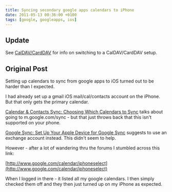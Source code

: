```yaml
---
title: Syncing secondary google apps calendars to iPhone
date: 2011-05-13 00:36:00 +0100
tags: [google, googleapps, ios]
---
```


## Update

See [CalDAV/CardDAV](/2012/12/17/Google_apps_removing_EAS_support_-_moving_to_CalDAV_CardDAV) for info on switching to a CalDAV/CardDAV setup.  

## Original Post

Setting up calendars to sync from google apps to iOS turned out to be harder than I expected.

I had already set up a gmail iOS mail/cal/contacts account on the iPhone. But that only gets the primary calendar.

[Calendar & Contacts Sync: Choosing Which Calendars to Sync](http://www.google.com/support/mobile/bin/,http://www.google.com/support/mobile/bin/answer.py?answer=139206) talks about going to m.google.com/sync - but that just throws back that this isn't supported on your phone.

[Google Sync: Set Up Your Apple Device for Google Sync](http://www.google.com/support/mobile/bin/answer.py?answer=138740&topic=14252) suggests to use an exchange account instead. This didn't seem to help.

However - after a lot of wandering thru the forums I stumbled across this link:

[http://www.google.com/calendar/iphoneselect](http://www.google.com/calendar/iphoneselect)

When I logged in there - it listed all my google calendars. I then simply checked them off and they then just turned up on my iPhone as expected.
